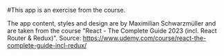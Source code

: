 #This app is an exercise from the course.

The app content, styles and design are by Maximilian Schwarzmüller and are taken from the course "React - The Complete Guide 2023 (incl. React Router & Redux)". Source: https://www.udemy.com/course/react-the-complete-guide-incl-redux/